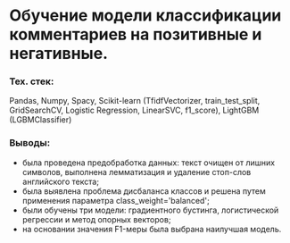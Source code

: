 # Обучение модели классификации комментариев на позитивные и негативные. 

### Тех. стек: 
Pandas, Numpy, Spacу, Scikit-learn (TfidfVectorizer, train_test_split, GridSearchCV, Logistic Regression, LinearSVC, f1_score), LightGBM (LGBMClassifier)

### Выводы:

- была проведена предобработка данных: текст очищен от лишних символов, выполнена лемматизация и удаление стоп-слов английского текста;
- была выявлена проблема дисбаланса классов и решена путем применения параметра class_weight='balanced';
- были обучены три модели: градиентного бустинга, логистической регрессии и метод опорных векторов;
- на основании значения F1-меры была выбрана наилучшая модель.
